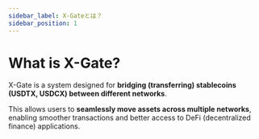 ```yaml
---
sidebar_label: X-Gateとは？
sidebar_position: 1
---
```


# What is X-Gate?

X-Gate is a system designed for **bridging (transferring) stablecoins (USDTX, USDCX) between different networks**.

This allows users to **seamlessly move assets across multiple networks**, enabling smoother transactions and better access to DeFi (decentralized finance) applications.
